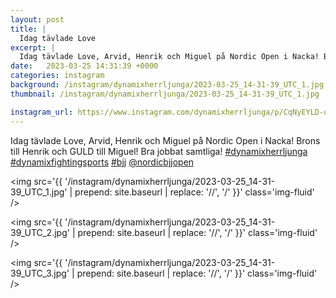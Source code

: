 ```yaml
---
layout: post
title: |
  Idag tävlade Love
excerpt: |
  Idag tävlade Love, Arvid, Henrik och Miguel på Nordic Open i Nacka! Brons till Henrik och GULD till Miguel! Bra jobbat samtliga!    @nordicbjjopen
date:   2023-03-25 14:31:39 +0000
categories: instagram
background: /instagram/dynamixherrljunga/2023-03-25_14-31-39_UTC_1.jpg
thumbnail: /instagram/dynamixherrljunga/2023-03-25_14-31-39_UTC_1.jpg

instagram_url: https://www.instagram.com/dynamixherrljunga/p/CqNyEYLD-uU
---
```

Idag tävlade Love, Arvid, Henrik och Miguel på Nordic Open i Nacka! Brons till Henrik och GULD till Miguel! Bra jobbat samtliga! [#dynamixherrljunga](https://www.instagram.com/explore/tags/dynamixherrljunga/) [#dynamixfightingsports](https://www.instagram.com/explore/tags/dynamixfightingsports/) [#bjj](https://www.instagram.com/explore/tags/bjj/) [@nordicbjjopen](https://www.instagram.com/nordicbjjopen/)



<img src='{{ '/instagram/dynamixherrljunga/2023-03-25_14-31-39_UTC_1.jpg' | prepend: site.baseurl | replace: '//', '/' }}' class='img-fluid' />


<img src='{{ '/instagram/dynamixherrljunga/2023-03-25_14-31-39_UTC_2.jpg' | prepend: site.baseurl | replace: '//', '/' }}' class='img-fluid' />


<img src='{{ '/instagram/dynamixherrljunga/2023-03-25_14-31-39_UTC_3.jpg' | prepend: site.baseurl | replace: '//', '/' }}' class='img-fluid' />
